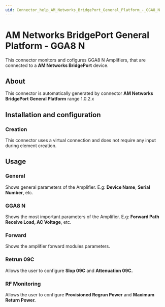 ```yaml
---
uid: Connector_help_AM_Networks_BridgePort_General_Platform_-_GGA8_N
---
```


# AM Networks BridgePort General Platform - GGA8 N

This connector monitors and cofigures GGA8 N Amplifiers, that are connected to a **AM Networks BridgePort** device.

## About

This connector is automatically generated by connector **AM Networks BridgePort General Platform** range 1.0.2.x

## Installation and configuration

### Creation

This connector uses a virtual connection and does not require any input during element creation.

## Usage

### General

Shows general parameters of the Amplifier. E.g: **Device Name**, **Serial Number**, etc.

### GGA8 N

Shows the most important parameters of the Amplifier. E.g: **Forward Path Receive Load, AC Voltage**, etc.

### Forward

Shows the amplifier forward modules parameters.

### Retrun 09C

Allows the user to configure **Slop 09C** and **Attenuation 09C.**

### RF Monitoring

Allows the user to configure **Provisioned Regrun Power** and **Maximum Return Power.**

